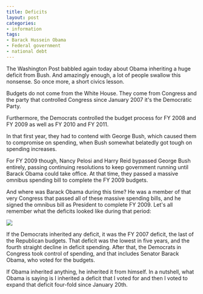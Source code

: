 ```yaml
---
title: Deficits
layout: post
categories:
- information
tags:
- Barack Hussein Obama
- Federal government
- national debt
---
```


The Washington Post babbled again today about Obama inheriting a huge deficit from Bush. And amazingly enough, a lot of people swallow this nonsense. So once more, a short civics lesson.

Budgets do not come from the White House. They come from Congress and the party that controlled Congress since January 2007 it's the Democratic Party.

Furthermore, the Democrats controlled the budget process for FY 2008 and FY 2009 as well as FY 2010 and FY 2011.

In that first year, they had to contend with George Bush, which caused them to compromise on spending, when Bush somewhat belatedly got tough on spending increases.

For FY 2009 though, Nancy Pelosi and Harry Reid bypassed George Bush entirely, passing continuing resolutions to keep government running until Barack Obama could take office. At that time, they passed a massive omnibus spending bill to complete the FY 2009 budgets.

And where was Barack Obama during this time? He was a member of that very Congress that passed all of these massive spending bills, and he signed the omnibus bill as President to complete FY 2009. Let's all remember what the deficits looked like during that period:

![](https://4.bp.blogspot.com/-atXv_GcAwxw/TyVkOvaGXZI/AAAAAAAAArE/mg4-7rxmaR4/s1600/deficits.jpg)

If the Democrats inherited any deficit, it was the FY 2007 deficit, the last of the Republican budgets. That deficit was the lowest in five years, and the fourth straight decline in deficit spending. After that, the Democrats in Congress took control of spending, and that includes Senator Barack Obama, who voted for the budgets.

If Obama inherited anything, he inherited it from himself. In a nutshell, what Obama is saying is I inherited a deficit that I voted for and then I voted to expand that deficit four-fold since January 20th.